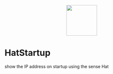 <div align="center">
    <img src="https://www.gadgetdaily.xyz/wp-content/uploads/2012/10/Pixelated-RasPi.png" width="100"/>
  <br>
</div>

# HatStartup

show the IP address on startup using the sense Hat
